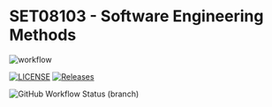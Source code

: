# SET08103 - Software Engineering Methods

![workflow](https://github.com/immatthewmccolm/SET08103---seMethods/actions/workflows/main.yml/badge.svg)

[![LICENSE](https://img.shields.io/github/license/immatthewmccolm/SET08103---seMethods.svg?style=flat-square)](https://github.com/immatthewmccolm/SET08103---seMethods/blob/master/LICENSE)
[![Releases](https://img.shields.io/github/release/immatthewmccolm/SET08103---seMethods/all.svg?style=flat-square)](https://github.com/immatthewmccolm/SET08103---seMethods/releases)

![GitHub Workflow Status (branch)](https://img.shields.io/github/workflow/status/immatthewmccolm/SET08103---seMethods/main.yml/develop?style=flat-square)